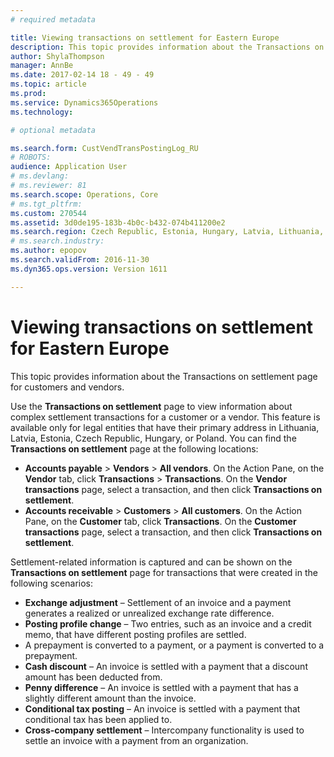 ```yaml
---
# required metadata

title: Viewing transactions on settlement for Eastern Europe
description: This topic provides information about the Transactions on settlement page for customers and vendors.
author: ShylaThompson
manager: AnnBe
ms.date: 2017-02-14 18 - 49 - 49
ms.topic: article
ms.prod: 
ms.service: Dynamics365Operations
ms.technology: 

# optional metadata

ms.search.form: CustVendTransPostingLog_RU
# ROBOTS: 
audience: Application User
# ms.devlang: 
# ms.reviewer: 81
ms.search.scope: Operations, Core
# ms.tgt_pltfrm: 
ms.custom: 270544
ms.assetid: 3d0de195-183b-4b0c-b432-074b411200e2
ms.search.region: Czech Republic, Estonia, Hungary, Latvia, Lithuania, Poland
# ms.search.industry: 
ms.author: epopov
ms.search.validFrom: 2016-11-30
ms.dyn365.ops.version: Version 1611

---
```


# Viewing transactions on settlement for Eastern Europe

This topic provides information about the Transactions on settlement page for customers and vendors.

Use the **Transactions on settlement** page to view information about complex settlement transactions for a customer or a vendor. This feature is available only for legal entities that have their primary address in Lithuania, Latvia, Estonia, Czech Republic, Hungary, or Poland. You can find the **Transactions on settlement** page at the following locations:

-   **Accounts payable** &gt; **Vendors** &gt; **All vendors**. On the Action Pane, on the **Vendor** tab, click **Transactions** &gt; **Transactions**. On the **Vendor transactions** page, select a transaction, and then click **Transactions on settlement**.
-   **Accounts receivable** &gt; **Customers** &gt; **All customers**. On the Action Pane, on the **Customer** tab, click **Transactions**. On the **Customer transactions** page, select a transaction, and then click **Transactions on settlement**.

Settlement-related information is captured and can be shown on the **Transactions on settlement** page for transactions that were created in the following scenarios:

-   **Exchange adjustment** – Settlement of an invoice and a payment generates a realized or unrealized exchange rate difference.
-   **Posting profile change** – Two entries, such as an invoice and a credit memo, that have different posting profiles are settled.
-   A prepayment is converted to a payment, or a payment is converted to a prepayment.
-   **Cash discount** – An invoice is settled with a payment that a discount amount has been deducted from.
-   **Penny difference** – An invoice is settled with a payment that has a slightly different amount than the invoice.
-   **Conditional tax posting** – An invoice is settled with a payment that conditional tax has been applied to.
-   **Cross-company settlement** – Intercompany functionality is used to settle an invoice with a payment from an organization.


